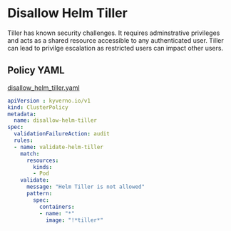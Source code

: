 # Disallow Helm Tiller

Tiller has known security challenges. It requires adminstrative privileges and acts as a shared resource accessible to any authenticated user. Tiller can lead to privilge escalation as restricted users can impact other users.

## Policy YAML 

[disallow_helm_tiller.yaml](best_practices/disallow_helm_tiller.yaml) 

````yaml
apiVersion : kyverno.io/v1
kind: ClusterPolicy
metadata:
  name: disallow-helm-tiller
spec:
  validationFailureAction: audit
  rules:
  - name: validate-helm-tiller
    match:
      resources:
        kinds:
        - Pod
    validate:
      message: "Helm Tiller is not allowed"  
      pattern:
        spec:
          containers:
          - name: "*"
            image: "!*tiller*"

````